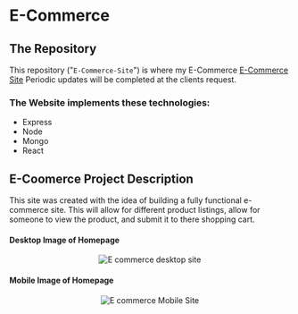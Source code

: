 # E-Commerce

## The Repository


This repository ("`E-Commerce-Site`") is where my E-Commerce [E-Commerce Site](https://pandora-e-commerce.herokuapp.com/)  Periodic updates will be completed at the clients request.

### The Website implements these technologies:
* Express
* Node
* Mongo
* React


## E-Coomerce Project Description

This site was created with the idea of building a fully functional e-commerce site.  This will allow for different product listings, allow for someone to view the product, and submit it to there shopping cart.

#### Desktop Image of Homepage
<p align="center">
  <img alt="E commerce desktop site" src="https://trufit-assets.s3.amazonaws.com/003Project/images/desktop.png">
</p>

#### Mobile Image of  Homepage
<p align="center">
  <img alt="E commerce Mobile Site" src="https://trufit-assets.s3.amazonaws.com/003Project/images/mobile.png">
</p>